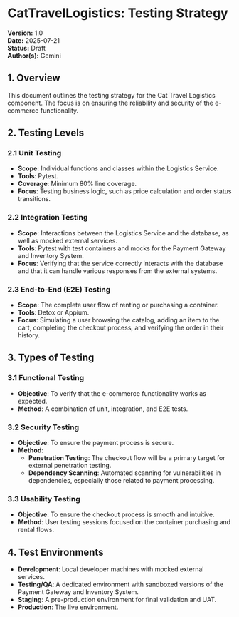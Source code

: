 # CatTravelLogistics: Testing Strategy

**Version:** 1.0  
**Date:** 2025-07-21  
**Status:** Draft  
**Author(s):** Gemini

## 1. Overview

This document outlines the testing strategy for the Cat Travel Logistics component. The focus is on ensuring the reliability and security of the e-commerce functionality.

## 2. Testing Levels

### 2.1 Unit Testing
- **Scope**: Individual functions and classes within the Logistics Service.
- **Tools**: Pytest.
- **Coverage**: Minimum 80% line coverage.
- **Focus**: Testing business logic, such as price calculation and order status transitions.

### 2.2 Integration Testing
- **Scope**: Interactions between the Logistics Service and the database, as well as mocked external services.
- **Tools**: Pytest with test containers and mocks for the Payment Gateway and Inventory System.
- **Focus**: Verifying that the service correctly interacts with the database and that it can handle various responses from the external systems.

### 2.3 End-to-End (E2E) Testing
- **Scope**: The complete user flow of renting or purchasing a container.
- **Tools**: Detox or Appium.
- **Focus**: Simulating a user browsing the catalog, adding an item to the cart, completing the checkout process, and verifying the order in their history.

## 3. Types of Testing

### 3.1 Functional Testing
- **Objective**: To verify that the e-commerce functionality works as expected.
- **Method**: A combination of unit, integration, and E2E tests.

### 3.2 Security Testing
- **Objective**: To ensure the payment process is secure.
- **Method**:
    - **Penetration Testing**: The checkout flow will be a primary target for external penetration testing.
    - **Dependency Scanning**: Automated scanning for vulnerabilities in dependencies, especially those related to payment processing.

### 3.3 Usability Testing
- **Objective**: To ensure the checkout process is smooth and intuitive.
- **Method**: User testing sessions focused on the container purchasing and rental flows.

## 4. Test Environments

- **Development**: Local developer machines with mocked external services.
- **Testing/QA**: A dedicated environment with sandboxed versions of the Payment Gateway and Inventory System.
- **Staging**: A pre-production environment for final validation and UAT.
- **Production**: The live environment.
